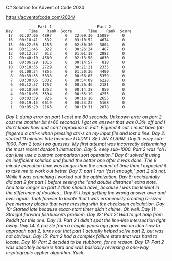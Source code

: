 
C# Solution for Advent of Code 2024

https://adventofcode.com/2024/

```
      --------Part 1---------   --------Part 2---------
Day       Time    Rank  Score       Time    Rank  Score
 17   01:07:06  4897      0   22:09:30  15089      0
 16   00:10:41   532      0   03:10:52   4674      0
 15   00:22:56  1258      0   02:30:30   3804      0
 14   00:11:46   822      0   00:26:24    487      0
 13   00:12:27   912      0   01:01:18   2882      0
 12   00:40:10  4580      0   02:13:58   4630      0
 11   00:06:29  1016      0   00:14:57    818      0
 10   00:18:36  2729      0   00:21:21   2335      0
  9   01:08:24  7855      0   01:30:36   4400      0
  8   00:39:35  5338      0   00:56:05   5359      0
  7   00:30:05  5332      0   00:54:09   6228      0
  6   00:12:37  1757      0   00:36:46   2181      0
  5   00:10:09  1353      0   00:14:38    850      0
  4   00:18:03  3594      0   00:35:19   4255      0
  3   00:03:39   826      0   00:16:16   2655      0
  2   00:19:15  6619      0   00:33:23   5168      0
  1   00:05:20  2163      0   00:10:31   2878      0
```

*Day 1: dumb error on part 1 cost me 60 seconds. Unknown error on part 2 cost me another bit (>60 seconds). I got an answer that was 0.3% off and I don't know how and can't reproduce it. Edit: Figured it out. I must have fat-fingered a ctrl-x when pressing ctrl-s on my input file and lost a line.*
*Day 2: started 11 minutes late because I DIDN'T SET AN ALARM.*
*Day 3: eeey sub-1000. Part 2 took two guesses. My first attempt was incorrectly determining the most recent do/don't instruction.*
*Day 5: eeey sub-1000. Part 2 was "oh I can juse use a custom comparison sort operation."*
*Day 6: solved it using an inefficient solution and found the better one after it was done. The 9 minute execution time was longer than the amount of time than I expected it to take me to work out better.*
*Day 7: part 1 ran "fast enough," part 2 did not. While it was crunching I worked out the optimization.*
*Day 8: accidentally did part 2 for part 1 before seeing the "and double distance" extra note. And took longer on part 2 than should have, because I was too lenient in the difference of doubles...*
*Day 9: I kept getting the wrong answer over and over again. Took forever to locate that I was erroneously creating 0-sized free memory blocks that were messing with the checksum calculation.*
*Day 10: Started late because exact-start timer didn't chime. Oh well.*
*Day 11: Straight forward fishbuckets problem.*
*Day 12: Part 2: Had to get help from Reddit for this one.*
*Day 13: Part 2 I didn't spot the line-line intersection right away.*
*Day 14: A puzzle from a couple years ago gave me an idea how to approach part 2, turns out that part 1 actually helped solve part 2, but was not obvious.*
*Day 15: Part 2 had a complex failure state that was hard to locate.*
*Day 16: Part 2 decided to be stubborn, for no reason.*
*Day 17: Part 2 was absoltely bonkers hard and was basically reversing a one-way cryptograpic cypher algorithm. Yuck.*